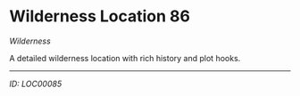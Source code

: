 # Wilderness Location 86

*Wilderness*

A detailed wilderness location with rich history and plot hooks.

---
*ID: LOC00085*